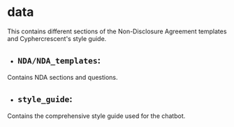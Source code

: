 # data
This contains different sections of the Non-Disclosure Agreement templates and Cyphercrescent's style guide.

- ## `NDA/NDA_templates`: 
Contains NDA sections and questions.

- ## `style_guide`:
Contains the comprehensive style guide used for the chatbot.